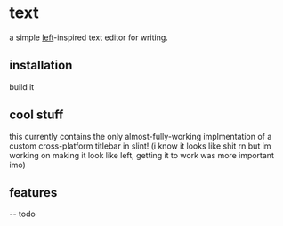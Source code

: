 # text

a simple [left](https://github.com/hundredrabbits/Left)-inspired text editor for
writing.

## installation

build it

## cool stuff

this currently contains the only almost-fully-working implmentation of a custom
cross-platform titlebar in slint! (i know it looks like shit rn but im working
on making it look like left, getting it to work was more important imo)

## features

-- todo